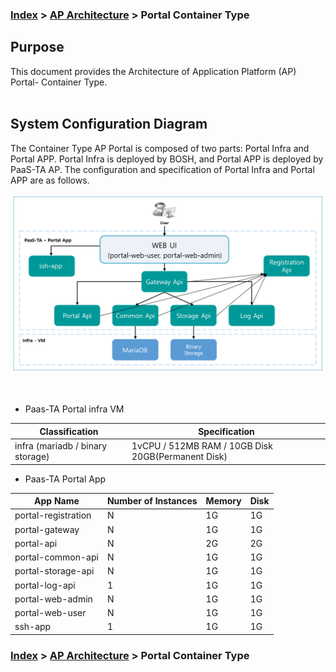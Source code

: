 ### [Index](https://github.com/PaaS-TA/Guide-eng/blob/master/README.md) > [AP Architecture](../README.md) > Portal Container Type

## Purpose
This document provides the Architecture of Application Platform (AP) Portal- Container Type.
<br><br>

## System Configuration Diagram
The Container Type AP Portal is composed of two parts: Portal Infra and Portal APP.
Portal Infra is deployed by BOSH, and Portal APP is deployed by PaaS-TA AP.
The configuration and specification of Portal Infra and Portal APP are as follows. 
<br>



![portal_architecture_container_eng](./image/portal-container_type.png)



<br>

* Paas-TA Portal infra VM   

| Classification | Specification |
|---------|-------|
| infra (mariadb / binary storage) | 1vCPU / 512MB RAM / 10GB Disk 20GB(Permanent Disk) |

* Paas-TA Portal App

| App Name | Number of Instances | Memory | Disk |
|--------|-------|-------|-------|
| portal-registration | N | 1G | 1G|
| portal-gateway | N | 1G | 1G|
| portal-api | N | 2G | 2G|
| portal-common-api | N | 1G | 1G|
| portal-storage-api | N | 1G | 1G|
| portal-log-api | 1 | 1G | 1G|
| portal-web-admin | N | 1G | 1G|
| portal-web-user | N | 1G | 1G|  
| ssh-app | 1 | 1G | 1G|  


### [Index](https://github.com/PaaS-TA/Guide-eng/blob/master/README.md) > [AP Architecture](../README.md) > Portal Container Type
